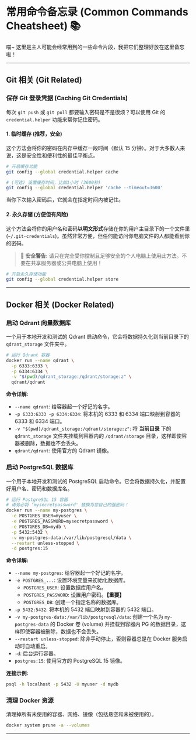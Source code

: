# 常用命令备忘录 (Common Commands Cheatsheet) 📚

喵~ 这里是主人可能会经常用到的一些命令片段，我把它们整理好放在这里备忘啦！

---

## Git 相关 (Git Related)

### 保存 Git 登录凭据 (Caching Git Credentials)

每次 `git push` 或 `git pull` 都要输入密码是不是很烦？可以使用 Git 的 `credential.helper` 功能来帮你记住密码。

#### 1. 临时缓存 (推荐，安全)

这个方法会将你的密码在内存中缓存一段时间（默认 15 分钟）。对于大多数人来说，这是安全性和便利性的最佳平衡点。

```sh
# 开启缓存功能
git config --global credential.helper cache

# (可选) 设置缓存时间，比如1小时 (3600秒)
git config --global credential.helper 'cache --timeout=3600'
```

当你下次输入密码后，它就会在指定时间内被记住。

#### 2. 永久存储 (方便但有风险)

这个方法会将你的用户名和密码**以明文形式**存储在你的用户主目录下的一个文件里 (`~/.git-credentials`)。虽然非常方便，但任何能访问你电脑文件的人都能看到你的密码。

> 🚨 **安全警告:** 请只在完全受你控制且足够安全的个人电脑上使用此方法。不要在共享服务器或公共电脑上使用！

```sh
# 开启永久存储功能
git config --global credential.helper store
```

---

## Docker 相关 (Docker Related)

### 启动 Qdrant 向量数据库

一个用于本地开发和测试的 Qdrant 启动命令，它会将数据持久化到当前目录下的 `qdrant_storage` 文件夹中。

```sh
# 运行 Qdrant 容器
docker run --name qdrant \
  -p 6333:6333 \
  -p 6334:6334 \
  -v "$(pwd)/qdrant_storage:/qdrant/storage:z" \
  qdrant/qdrant
```

**命令详解:**

- `--name qdrant`: 给容器起一个好记的名字。
- `-p 6333:6333 -p 6334:6334`: 将本机的 6333 和 6334 端口映射到容器的 6333 和 6334 端口。
- `-v "$(pwd)/qdrant_storage:/qdrant/storage:z"`: 将 **当前目录** 下的 `qdrant_storage` 文件夹挂载到容器内的 `/qdrant/storage` 目录，这样即使容器被删除，数据也不会丢失。
- `qdrant/qdrant`: 使用官方的 Qdrant 镜像。

### 启动 PostgreSQL 数据库

一个用于本地开发和测试的 PostgreSQL 启动命令。它会将数据持久化，并配置好用户名、密码和数据库名。

```sh
# 运行 PostgreSQL 15 容器
# 请务必将 'mysecretpassword' 替换为您自己的强密码！
docker run --name my-postgres \
  -e POSTGRES_USER=myuser \
  -e POSTGRES_PASSWORD=mysecretpassword \
  -e POSTGRES_DB=mydb \
  -p 5432:5432 \
  -v my-postgres-data:/var/lib/postgresql/data \
  --restart unless-stopped \
  -d postgres:15
```

**命令详解:**

- `--name my-postgres`: 给容器起一个好记的名字。
- `-e POSTGRES_...`: 设置环境变量来初始化数据库。
  - `POSTGRES_USER`: 设置数据库用户名。
  - `POSTGRES_PASSWORD`: 设置用户密码。**【重要】**
  - `POSTGRES_DB`: 创建一个指定名称的数据库。
- `-p 5432:5432`: 将本机的 5432 端口映射到容器的 5432 端口。
- `-v my-postgres-data:/var/lib/postgresql/data`: 创建一个名为 `my-postgres-data` 的 Docker 卷 (volume) 并挂载到容器内 PG 的数据目录，这样即使容器被删除，数据也不会丢失。
- `--restart unless-stopped`: 除非手动停止，否则容器总是在 Docker 服务启动时自动重启。
- `-d`: 后台运行容器。
- `postgres:15`: 使用官方的 PostgreSQL 15 镜像。

**连接示例:**

```sh
psql -h localhost -p 5432 -U myuser -d mydb
```

### 清理 Docker 资源

清理掉所有未使用的容器、网络、镜像（包括悬空和未被使用的）。

```sh
docker system prune -a --volumes
```

---

